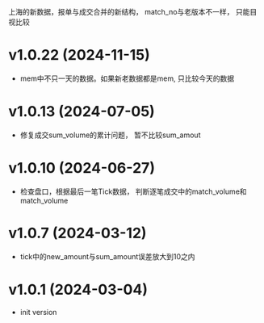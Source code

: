 上海的新数据，报单与成交合并的新结构， match_no与老版本不一样， 只能目视比较

# v1.0.22 (2024-11-15)
* mem中不只一天的数据。如果新老数据都是mem, 只比较今天的数据

# v1.0.13 (2024-07-05)
* 修复成交sum_volume的累计问题， 暂不比较sum_amout

# v1.0.10 (2024-06-27)
* 检查盘口，根据最后一笔Tick数据， 判断逐笔成交中的match_volume和match_volume

# v1.0.7 (2024-03-12)
* tick中的new_amount与sum_amount误差放大到10之内

# v1.0.1 (2024-03-04)
* init version
